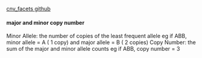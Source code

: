 [cnv_facets github](https://github.com/dariober/cnv_facets)

#### major and minor copy number
Minor Allele: the number of copies of the least frequent allele eg if ABB, minor allele = A ( 1 copy) and major allele = B ( 2 copies)
Copy Number: the sum of the major and minor allele counts eg if ABB, copy number = 3
